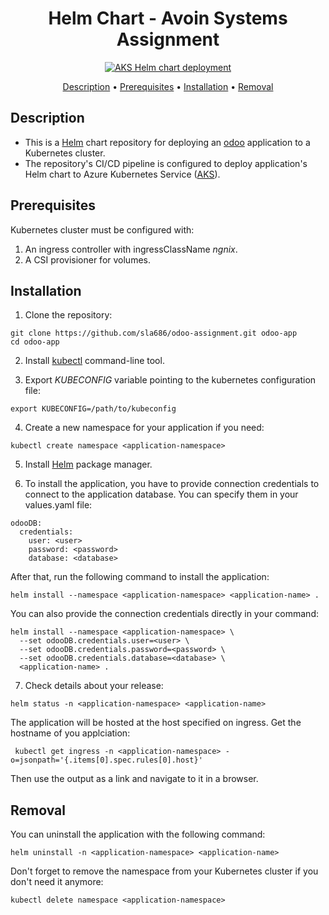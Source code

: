 <div align="center">

# Helm Chart - Avoin Systems Assignment

[![AKS Helm chart deployment](https://github.com/sla686/odoo-assignment/actions/workflows/azure-kubernetes-service-helm.yaml/badge.svg)](https://github.com/sla686/odoo-assignment/actions/workflows/azure-kubernetes-service-helm.yaml)

[Description](#description) •
[Prerequisites](#prerequisites) •
[Installation](#installation) •
[Removal](#removal)

</div>

## Description

- This is a [Helm](https://helm.sh/) chart repository for deploying an [odoo](https://www.odoo.com/) application to a Kubernetes cluster.
- The repository's CI/CD pipeline is configured to deploy application's Helm chart to Azure Kubernetes Service ([AKS](https://learn.microsoft.com/en-us/azure/aks/)).

## Prerequisites

Kubernetes cluster must be configured with:

1. An ingress controller with ingressClassName _ngnix_.
2. A CSI provisioner for volumes.

## Installation

1. Clone the repository:

```
git clone https://github.com/sla686/odoo-assignment.git odoo-app
cd odoo-app
```

2. Install [kubectl](https://kubernetes.io/docs/tasks/tools/) command-line tool.

3. Export _KUBECONFIG_ variable pointing to the kubernetes configuration file:

```
export KUBECONFIG=/path/to/kubeconfig
```

4. Create a new namespace for your application if you need:

```
kubectl create namespace <application-namespace>
```

5. Install [Helm](https://helm.sh/docs/intro/install/) package manager.

6. To install the application, you have to provide connection credentials to connect to the application database. You can specify them in your values.yaml file:

```
odooDB:
  credentials:
    user: <user>
    password: <password>
    database: <database>
```

After that, run the following command to install the application:

```
helm install --namespace <application-namespace> <application-name> .
```

You can also provide the connection credentials directly in your command:

```
helm install --namespace <application-namespace> \
  --set odooDB.credentials.user=<user> \
  --set odooDB.credentials.password=<password> \
  --set odooDB.credentials.database=<database> \
  <application-name> .
```

7. Check details about your release:

```
helm status -n <application-namespace> <application-name>
```

The application will be hosted at the host specified on ingress.
Get the hostname of you applciation:

```
 kubectl get ingress -n <application-namespace> -o=jsonpath='{.items[0].spec.rules[0].host}'
```

Then use the output as a link and navigate to it in a browser.

## Removal

You can uninstall the application with the following command:

```
helm uninstall -n <application-namespace> <application-name>
```

Don't forget to remove the namespace from your Kubernetes cluster if you don't need it anymore:

```
kubectl delete namespace <application-namespace>
```

